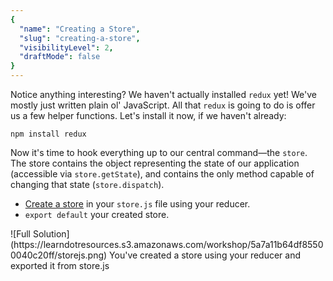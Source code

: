 ```yaml
---
{
  "name": "Creating a Store",
  "slug": "creating-a-store",
  "visibilityLevel": 2,
  "draftMode": false
}
---
```

Notice anything interesting? We haven't actually installed `redux` yet! We've mostly just written plain ol' JavaScript. All that `redux` is going to do is offer us a few helper functions. Let's install it now, if we haven't already:

`npm install redux`

Now it's time to hook everything up to our central command—the `store`. The store contains the object representing the state of our application (accessible via `store.getState`), and contains the only method capable of changing that state (`store.dispatch`). 

* [Create a store](http://redux.js.org/docs/basics/Store.html) in your `store.js` file using your reducer. 
* `export default` your created store.

<hint title="Full solution">
![Full Solution](https://learndotresources.s3.amazonaws.com/workshop/5a7a11b64df85500040c20ff/storejs.png)
</hint>

<guide>
You've created a store using your reducer and exported it from store.js
</guide>